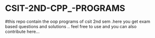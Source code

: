 # CSIT-2ND-CPP_-PROGRAMS
#this repo contain the oop programs of csit 2nd sem .here you get exam based questions and solutions .. feel free to use and you can also contribute here...
